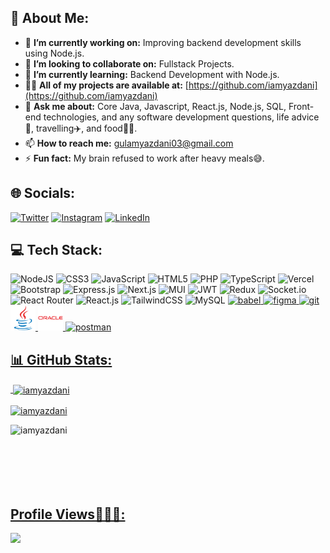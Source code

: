 ## 💫 About Me:

- 🔭 **I’m currently working on:** Improving backend development skills using Node.js.<br>
- 👯 **I’m looking to collaborate on:** Fullstack Projects.<br>
- 🌱 **I’m currently learning:** Backend Development with Node.js.<br>
- 👨‍💻 **All of my projects are available at:** [https://github.com/iamyazdani](https://github.com/iamyazdani)
- 💬 **Ask me about:** Core Java, Javascript, React.js, Node.js, SQL, Front-end technologies, and any software development questions, life advice🤣, travelling✈️, and food🍔🍕.
- 📫 **How to reach me:** gulamyazdani03@gmail.com
- ⚡ **Fun fact:** My brain refused to work after heavy meals😅.

## 🌐 Socials:
[![Twitter](https://img.shields.io/badge/Twitter-%231DA1F2.svg?logo=Twitter&logoColor=white)](https://twitter.com/iamyazdani_) [![Instagram](https://img.shields.io/badge/Instagram-%23E4405F.svg?logo=Instagram&logoColor=white)](https://instagram.com/_the_gentleman04/) [![LinkedIn](https://img.shields.io/badge/LinkedIn-%230077B5.svg?logo=linkedin&logoColor=white)](https://linkedin.com/in/gulam-yazdani-4b2201227/)

## 💻 Tech Stack:
![NodeJS](https://img.shields.io/badge/node.js-6DA55F?style=for-the-badge&logo=node.js&logoColor=white) ![CSS3](https://img.shields.io/badge/css3-%231572B6.svg?style=for-the-badge&logo=css3&logoColor=white) ![JavaScript](https://img.shields.io/badge/javascript-%23323330.svg?style=for-the-badge&logo=javascript&logoColor=%23F7DF1E) ![HTML5](https://img.shields.io/badge/html5-%23E34F26.svg?style=for-the-badge&logo=html5&logoColor=white) ![PHP](https://img.shields.io/badge/php-%23777BB4.svg?style=for-the-badge&logo=php&logoColor=white) ![TypeScript](https://img.shields.io/badge/typescript-%23007ACC.svg?style=for-the-badge&logo=typescript&logoColor=white) ![Vercel](https://img.shields.io/badge/vercel-%23000000.svg?style=for-the-badge&logo=vercel&logoColor=white) ![Bootstrap](https://img.shields.io/badge/bootstrap-%23563D7C.svg?style=for-the-badge&logo=bootstrap&logoColor=white) ![Express.js](https://img.shields.io/badge/express.js-%23404d59.svg?style=for-the-badge&logo=express&logoColor=%2361DAFB) ![Next.js](https://img.shields.io/badge/Next-black?style=for-the-badge&logo=next.js&logoColor=white) ![MUI](https://img.shields.io/badge/MUI-%230081CB.svg?style=for-the-badge&logo=material-ui&logoColor=white) ![JWT](https://img.shields.io/badge/JWT-black?style=for-the-badge&logo=JSON%20web%20tokens) ![Redux](https://img.shields.io/badge/redux-%23593d88.svg?style=for-the-badge&logo=redux&logoColor=white) ![Socket.io](https://img.shields.io/badge/Socket.io-black?style=for-the-badge&logo=socket.io&badgeColor=010101) ![React Router](https://img.shields.io/badge/React_Router-CA4245?style=for-the-badge&logo=react-router&logoColor=white) ![React.js](https://img.shields.io/badge/react-%2320232a.svg?style=for-the-badge&logo=react&logoColor=%2361DAFB) ![TailwindCSS](https://img.shields.io/badge/tailwindcss-%2338B2AC.svg?style=for-the-badge&logo=tailwind-css&logoColor=white) ![MySQL](https://img.shields.io/badge/mysql-%2300f.svg?style=for-the-badge&logo=mysql&logoColor=white) <a href="https://babeljs.io/" target="_blank" rel="noreferrer"> <img src="https://www.vectorlogo.zone/logos/babeljs/babeljs-icon.svg" alt="babel" width="40" height="40"/> <img src="https://www.vectorlogo.zone/logos/figma/figma-icon.svg" alt="figma" width="40" height="40"/> <img src="https://www.vectorlogo.zone/logos/git-scm/git-scm-icon.svg" alt="git" width="40" height="40"/> <img src="https://raw.githubusercontent.com/devicons/devicon/master/icons/java/java-original.svg" alt="java" width="40" height="40"/> <img src="https://raw.githubusercontent.com/devicons/devicon/master/icons/oracle/oracle-original.svg" alt="oracle" width="40" height="40"/> <img src="https://www.vectorlogo.zone/logos/getpostman/getpostman-icon.svg" alt="postman" width="40" height="40"/>

## 📊 GitHub Stats:
<p>&nbsp;<img align="center" src="https://github-readme-stats.vercel.app/api?username=iamyazdani&show_icons=true&locale=en" alt="iamyazdani" /></p>
<p><img align="center" src="https://github-readme-streak-stats.herokuapp.com/?user=iamyazdani&" alt="iamyazdani" /></p>
<p><img align="left" src="https://github-readme-stats.vercel.app/api/top-langs?username=iamyazdani&show_icons=true&locale=en&layout=compact" alt="iamyazdani" /></p><br><br><br>
<br><br><br>

## Profile Views👩🏻‍💻:
[![](https://komarev.com/ghpvc/?username=iamyazdani&label=Profile%20views&color=0e75b6&style=flat)](https://visitcount.itsvg.in)

